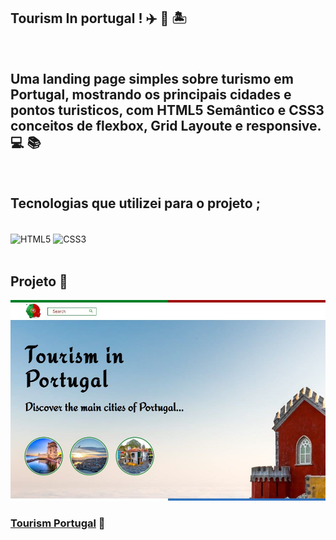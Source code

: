 ## Tourism In portugal !  ✈️ 🌄 🏝️
<br>

##  Uma landing page simples sobre turismo em Portugal, mostrando os principais cidades e pontos turisticos, com HTML5 Semântico e CSS3 conceitos de flexbox, Grid Layoute e responsive. 💻 📚
<br>

## Tecnologias que utilizei para o projeto ;  
<div style="display: inline_block"><br>
    <img  align="center" src="https://cdn.jsdelivr.net/gh/devicons/devicon/icons/html5/html5-original-wordmark.svg" heigth="30" width="40"alt="HTML5">
    <img  align="center" src="https://cdn.jsdelivr.net/gh/devicons/devicon/icons/css3/css3-original-wordmark.svg" heigth="30" width="40"alt="CSS3">
</div>

<br>

## Projeto 🥰

![](./assets/images/tourism-html-css.jpg)

### [Tourism Portugal](https://alisson-aguiars2k.github.io/tourism-portugal/) 🔗